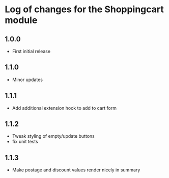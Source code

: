 # Log of changes for the Shoppingcart module

## 1.0.0

* First initial release

## 1.1.0

* Minor updates

## 1.1.1

* Add additional extension hook to add to cart form

## 1.1.2

* Tweak styling of empty/update buttons
* fix unit tests

## 1.1.3

* Make postage and discount values render nicely in summary